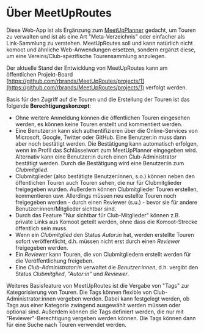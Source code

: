 # Über MeetUpRoutes

Diese Web-App ist als Ergänzung zum [MeetUpPlanner](https://www.meetupplanner.de) gedacht, um Touren zu verwalten und ist als eine Art "Meta-Verzeichnis" oder einfacher als Link-Sammlung zu verstehen. MeetUpRoutes soll und kann natürlich nicht komoot und ähnliche Web-Anwendungen ersetzen, sondern ergänzt diese, um eine Vereins/Club-spezifische Tourensammlung anzulegen.

Der aktuelle Stand der Entwicklung von MeetUpRoutes kann am öffentlichen Projekt-Board [https://github.com/rbrands/MeetUpRoutes/projects/1](https://github.com/rbrands/MeetUpRoutes/projects/1) verfolgt werden.

Basis für den Zugriff auf die Touren und die Erstellung der Touren ist das folgende <b>Berechtigungskonzept</b>:
- Ohne weitere Anmeldung können die öffentlichen Touren eingesehen werden, es können keine Touren erstellt und kommentiert werden.
- Eine Benutzer:in kann sich authentifizieren über die Online-Services von Microsoft, Google, Twitter oder GitHub. Eine Benutzer:in muss dann aber noch bestätigt werden. Die Bestätigung kann automatisch erfolgen, wenn im Profil das Schlüsselwort zum MeetUpPlanner eingegeben wird. Alternativ kann eine Benutzer:in durch einen Club-Administrator bestätigt werden. Durch die Bestätigung wird eine Benutzer:in zum <em>Clubmitglied</em>. 
- Clubmitglieder (also bestätigte Benutzer:innen, s.o.) können neben den öffentlichen Touren auch Touren sehen, die nur für Clubmitglieder freigegeben wurden. Außerdem können Clubmitglieder Touren erstellen, kommentieren usw. Allerdings müssen neu estellte Touren noch freigegeben werden - durch einen Reviewer (s.u.) - bevor sie für andere Benutzer:innen/Mitglieder sichtbar sind.
- Durch das Feature "Nur sichtbar für Club-Mitglieder" können z.B. private Links aus Komoot geteilt werden, ohne dass die Komoot-Strecke öffentlich sein muss.
- Wenn ein <em>Clubmitglied</em> den Status <em>Autor:in</em> hat, werden erstellte Touren sofort veröffentlicht, d.h. müssen nicht erst durch einen <em>Reviewer</em> freigegeben werden.
- Ein <em>Reviewer</em> kann Touren, die von Clubmitgliedern erstellt werden für die Veröffentlichung freigeben.
- Eine <em>Club-Administrator:in</em> verwaltet die <em>Benutzer:innen</em>, d.h. vergibt den Status <em>Clubmitglied</em>, <em>"Autor:in"</em> und <em>Reviewer</em>.

Weiteres Basisfeature von MeetUpRoutes ist die Vergabe von "Tags" zur Kategorisierung von Touren. Die Tags können flexible von Club-Administrator:innen vergeben werden. Dabei kann festgelegt werden, ob Tags aus einer Kategorie zwingend ausgewählt werden müssen oder optional sind. Außerdem können die Tags definiert werden, die nur mit "Reviewer"-Berechtigung vergeben werden können.
Die Tags können dann für eine Suche nach Touren verwendet werden.
